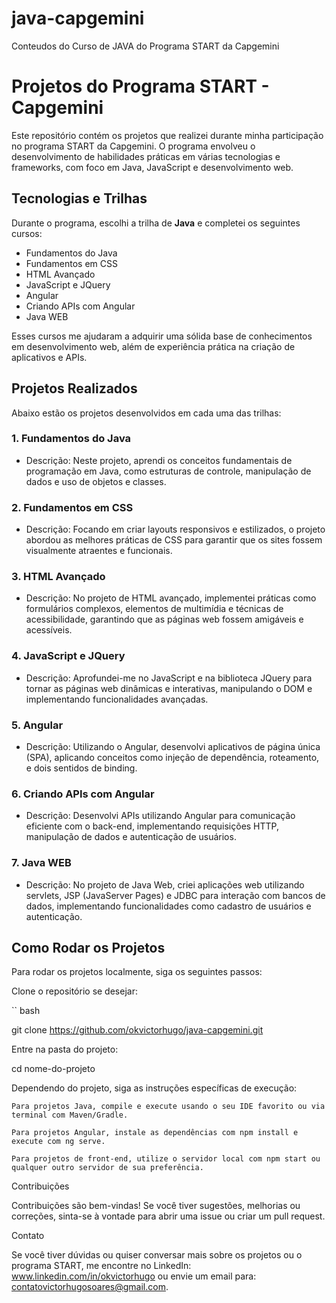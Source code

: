 # java-capgemini
Conteudos do Curso de JAVA do Programa START da Capgemini

# Projetos do Programa START - Capgemini

Este repositório contém os projetos que realizei durante minha participação no programa START da Capgemini. O programa envolveu o desenvolvimento de habilidades práticas em várias tecnologias e frameworks, com foco em Java, JavaScript e desenvolvimento web.

## Tecnologias e Trilhas

Durante o programa, escolhi a trilha de **Java** e completei os seguintes cursos:

- Fundamentos do Java
- Fundamentos em CSS
- HTML Avançado
- JavaScript e JQuery
- Angular
- Criando APIs com Angular
- Java WEB

Esses cursos me ajudaram a adquirir uma sólida base de conhecimentos em desenvolvimento web, além de experiência prática na criação de aplicativos e APIs.

## Projetos Realizados

Abaixo estão os projetos desenvolvidos em cada uma das trilhas:

### 1. Fundamentos do Java
- Descrição: Neste projeto, aprendi os conceitos fundamentais de programação em Java, como estruturas de controle, manipulação de dados e uso de objetos e classes.

### 2. Fundamentos em CSS
- Descrição: Focando em criar layouts responsivos e estilizados, o projeto abordou as melhores práticas de CSS para garantir que os sites fossem visualmente atraentes e funcionais.

### 3. HTML Avançado
- Descrição: No projeto de HTML avançado, implementei práticas como formulários complexos, elementos de multimídia e técnicas de acessibilidade, garantindo que as páginas web fossem amigáveis e acessíveis.

### 4. JavaScript e JQuery
- Descrição: Aprofundei-me no JavaScript e na biblioteca JQuery para tornar as páginas web dinâmicas e interativas, manipulando o DOM e implementando funcionalidades avançadas.

### 5. Angular
- Descrição: Utilizando o Angular, desenvolvi aplicativos de página única (SPA), aplicando conceitos como injeção de dependência, roteamento, e dois sentidos de binding.

### 6. Criando APIs com Angular
- Descrição: Desenvolvi APIs utilizando Angular para comunicação eficiente com o back-end, implementando requisições HTTP, manipulação de dados e autenticação de usuários.

### 7. Java WEB
- Descrição: No projeto de Java Web, criei aplicações web utilizando servlets, JSP (JavaServer Pages) e JDBC para interação com bancos de dados, implementando funcionalidades como cadastro de usuários e autenticação.

## Como Rodar os Projetos

Para rodar os projetos localmente, siga os seguintes passos:

Clone o repositório se desejar:
  
 `` bash
  
 git clone https://github.com/okvictorhugo/java-capgemini.git

   Entre na pasta do projeto:

cd nome-do-projeto

Dependendo do projeto, siga as instruções específicas de execução:

    Para projetos Java, compile e execute usando o seu IDE favorito ou via terminal com Maven/Gradle.

    Para projetos Angular, instale as dependências com npm install e execute com ng serve.

    Para projetos de front-end, utilize o servidor local com npm start ou qualquer outro servidor de sua preferência.

   Contribuições

Contribuições são bem-vindas! Se você tiver sugestões, melhorias ou correções, sinta-se à vontade para abrir uma issue ou criar um pull request.


Contato

Se você tiver dúvidas ou quiser conversar mais sobre os projetos ou o programa START, me encontre no LinkedIn: www.linkedin.com/in/okvictorhugo ou envie um email para: contatovictorhugosoares@gmail.com.
